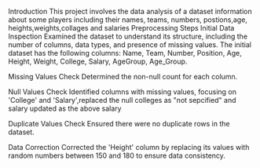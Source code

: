 Introduction
This project involves the data analysis of a dataset information about some players including their names, teams, numbers, postions,age, heights,weights,collages and salaries
Preprocessing Steps
Initial Data Inspection
Examined the dataset to understand its structure, including the number of columns, data types, and presence of missing values. The initial dataset has the following columns: Name, Team, Number, Position, Age, Height, Weight, College, Salary, AgeGroup, Age_Group.

Missing Values Check
Determined the non-null count for each column.

Null Values Check
Identified columns with missing values, focusing on 'College' and 'Salary',replaced the null colleges as "not sepcified" and salary updated as the above salary

Duplicate Values Check
Ensured there were no duplicate rows in the dataset.

Data Correction
Corrected the 'Height' column by replacing its values with random numbers between 150 and 180 to ensure data consistency.
